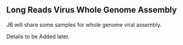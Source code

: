 ## Long Reads Virus Whole Genome Assembly

JB will share some samples for whole genome viral assembly.

Details to be Added later. 
